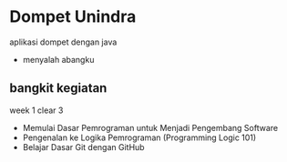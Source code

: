 # Dompet Unindra
aplikasi dompet dengan java
* menyalah abangku


## bangkit kegiatan

week 1 
clear 3 
* Memulai Dasar Pemrograman untuk Menjadi Pengembang Software
* Pengenalan ke Logika Pemrograman (Programming Logic 101)
* Belajar Dasar Git dengan GitHub
